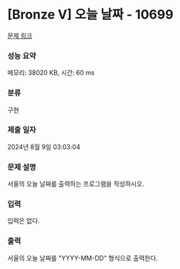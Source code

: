 # [Bronze V] 오늘 날짜 - 10699 

[문제 링크](https://www.acmicpc.net/problem/10699) 

### 성능 요약

메모리: 38020 KB, 시간: 60 ms

### 분류

구현

### 제출 일자

2024년 8월 9일 03:03:04

### 문제 설명

<p style="user-select: auto !important;">서울의 오늘 날짜를 출력하는 프로그램을 작성하시오.</p>

### 입력 

 <p style="user-select: auto !important;">입력은 없다.</p>

### 출력 

 <p style="user-select: auto !important;">서울의 오늘 날짜를 "YYYY-MM-DD" 형식으로 출력한다.</p>

